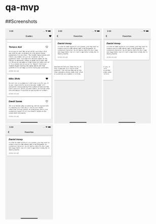 # qa-mvp

##Screenshots

<div id="images" style="#images { white-space: nowrap;}">
<img src="qa_mvp/lib/screenshot/1.png" alt="Screenshot" width="150" height="300">
<img src="qa_mvp/lib/screenshot/2.png" alt="Screenshot" width="150" height="300">
<img src="qa_mvp/lib/screenshot/3.png" alt="Screenshot" width="150" height="300">
<img src="qa_mvp/lib/screenshot/4.png" alt="Screenshot" width="150" height="300">
</div>